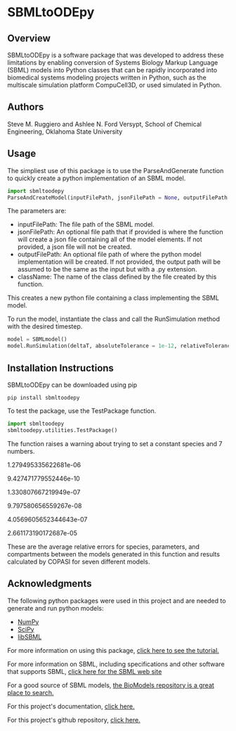 # SBMLtoODEpy

## Overview
SBMLtoODEpy is a software package that was developed to address these limitations by enabling conversion of Systems Biology Markup Language (SBML) models into Python classes that can be rapidly incorporated into biomedical systems modeling projects written in Python, such as the multiscale simulation platform CompuCell3D, or used simulated in Python. 

## Authors
Steve M. Ruggiero and Ashlee N. Ford Versypt, School of Chemical Engineering, Oklahoma State University

## Usage
The simpliest use of this package is to use the ParseAndGenerate function to quickly create a python implementation of an SBML model.

```python
import sbmltoodepy
ParseAndCreateModel(inputFilePath, jsonFilePath = None, outputFilePath = None, className = "SBMLmodel")
```

The parameters are:
* inputFilePath: The file path of the SBML model.
* jsonFilePath: An optional file path that if provided is where the function will create a json file containing all of the model elements. If not provided, a json file will not be created.
* outputFilePath: An optional file path of where the python model implementation will be created. If not provided, the output path will be assumed to be the same as the input but with a .py extension.
* className: The name of the class defined by the file created by this function.

This creates a new python file containing a class implementing the SBML model. 

To run the model, instantiate the class and call the RunSimulation method with the desired timestep.

```python
model = SBMLmodel()
model.RunSimulation(deltaT, absoluteTolerance = 1e-12, relativeTolerance = 1e-6)
```

## Installation Instructions

SBMLtoODEpy can be downloaded using pip
```
pip install sbmltoodepy
```

To test the package, use the TestPackage function.

```python
import sbmltoodepy
sbmltoodepy.utilities.TestPackage()
```

The function raises a warning about trying to set a constant species and 7 numbers.
        
1.279495335622681e-06

9.427471779552446e-10

1.330807667219949e-07

9.797580656559267e-08

4.0569605652344643e-07

2.661173190172687e-05
    
These are the average relative errors for species, parameters, and compartments between the models generated in this function and results calculated by COPASI for seven different models.

## Acknowledgments

The following python packages were used in this project and are needed to generate and run python models:
* [NumPy][1]
* [SciPy][2]
* [libSBML][3]

For more information on using this package, [click here to see the tutorial.](https://github.com/SMRuggiero/sbmltoodepy/blob/master/Tutorial.md)

For more information on SBML, including specifications and other software that supports SBML, [click here for the SBML web site](http://sbml.org/Main_Page)

For a good source of SBML models, [the BioModels repository is a great place to search.](https://www.ebi.ac.uk/biomodels/)

For this project's documentation, [click here.](https://sbmltoodepy.readthedocs.io/en/latest/)

For this project's github repository, [click here.](https://github.com/SMRuggiero/sbmltopyode)

[1]: https://www.numpy.org/ "NumPy"
[2]: https://www.scipy.org/ "SciPy"
[3]: http://sbml.org/Software/libSBML "libSBML"
[4]: https://doi.org/10.1038/msb.2009.19
[5]: https://doi.org/10.1146/annurev.ph.34.030172.000305
[6]: https://doi.org/10.1371/journal.pcbi.1003371
[7]: https://dx.doi.org/10.1111%2Fiep.12062
[8]: https://doi.org/10.1007/s11538-005-9022-3
[9]: https://doi.org/10.1038/msb.2011.22

